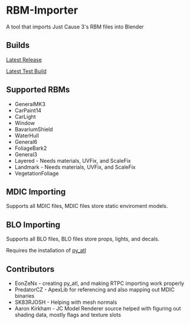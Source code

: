 # RBM-Importer
A tool that imports Just Cause 3's RBM files into Blender
## Builds
[Latest Release](https://github.com/Brooen/RBM-Importer/releases/latest "Latest Release")

[Latest Test Build](https://github.com/Brooen/RBM-Importer/raw/refs/heads/main/io_import_rbm.zip "Latest Test Build")
## Supported RBMs
- GeneralMK3
- CarPaint14
- CarLight
- Window
- BavariumShield
- WaterHull
- General6
- FoliageBark2
- General3
- Layered - Needs materials, UVFix, and ScaleFix
- Landmark - Needs materials, UVFix, and ScaleFix
- VegetationFoliage
## MDIC Importing
Supports all MDIC files, MDIC files store static enviroment models.
## BLO Importing
Supports all BLO files, BLO files store props, lights, and decals.

Requires the installation of [py_atl](https://github.com/EonZeNx/py-atl "py_atl")
## Contributors
- EonZeNx - creating py_atl, and making RTPC importing work properly
- PredatorCZ - ApexLib for referencing and also mapping out MDIC binaries
- SK83RJOSH - Helping with mesh normals
- Aaron Kirkham - JC Model Renderer source helped with figuring out shading data, mostly flags and texture slots
